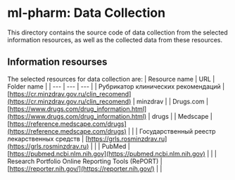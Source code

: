 # ml-pharm: Data Collection
This directory contains the source code of data collection from the selected information resources, as well as the collected data from these resources.

## Information resourses
The selected resources for data collection are:
| Resource name | URL | Folder name |
| --- | --- | --- |
| Рубрикатор клинических рекомендаций | [https://cr.minzdrav.gov.ru/clin_recomend](https://cr.minzdrav.gov.ru/clin_recomend)  | minzdrav |
| Drugs.com | [https://www.drugs.com/drug_information.html](https://www.drugs.com/drug_information.html) | drugs |
| Medscape | [https://reference.medscape.com/drugs](https://reference.medscape.com/drugs) |  |
| Государственный реестр лекарственных средств | [https://grls.rosminzdrav.ru](https://grls.rosminzdrav.ru) |  |
| PubMed | [https://pubmed.ncbi.nlm.nih.gov](https://pubmed.ncbi.nlm.nih.gov) |  |
| Research Portfolio Online Reporting Tools (RePORT) | [https://reporter.nih.gov/](https://reporter.nih.gov/) |  |

